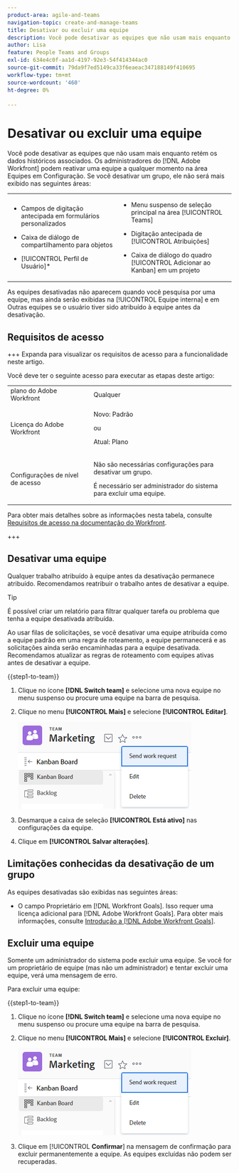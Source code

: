 ```yaml
---
product-area: agile-and-teams
navigation-topic: create-and-manage-teams
title: Desativar ou excluir uma equipe
description: Você pode desativar as equipes que não usam mais enquanto retém os dados históricos associados. Os administradores do Adobe Workfront podem reativar uma equipe a qualquer momento na área Equipes em Configuração.
author: Lisa
feature: People Teams and Groups
exl-id: 634e4c0f-aa1d-4197-92e3-54f414344ac0
source-git-commit: 79da9f7ed5149ca33f6eaeac347188149f410695
workflow-type: tm+mt
source-wordcount: '460'
ht-degree: 0%

---
```


# Desativar ou excluir uma equipe

Você pode desativar as equipes que não usam mais enquanto retém os dados históricos associados. Os administradores do [!DNL Adobe Workfront] podem reativar uma equipe a qualquer momento na área Equipes em Configuração. Se você desativar um grupo, ele não será mais exibido nas seguintes áreas:

<table style="table-layout:auto"> 
 <col> 
 <col> 
 <tbody> 
  <tr> 
   <td> 
    <ul> 
     <li> <p>Campos de digitação antecipada em formulários personalizados</p> </li> 
    </ul> 
    <ul> 
     <li> <p>Caixa de diálogo de compartilhamento para objetos</p> </li> 
     <li> <p>[!UICONTROL Perfil de Usuário]*</p> </li> 
    </ul> </td> 
   <td> 
    <ul> 
     <li> <p>Menu suspenso de seleção principal na área [!UICONTROL Teams]</p> </li> 
     <li> <p>Digitação antecipada de [!UICONTROL Atribuições]</p> </li> 
     <li> <p>Caixa de diálogo do quadro [!UICONTROL Adicionar ao Kanban] em um projeto</p> </li> 
    </ul> </td> 
  </tr> 
 </tbody> 
</table>

As equipes desativadas não aparecem quando você pesquisa por uma equipe, mas ainda serão exibidas na [!UICONTROL Equipe interna] e em Outras equipes se o usuário tiver sido atribuído à equipe antes da desativação.

## Requisitos de acesso

+++ Expanda para visualizar os requisitos de acesso para a funcionalidade neste artigo.

Você deve ter o seguinte acesso para executar as etapas deste artigo:

<table style="table-layout:auto"> 
 <col> 
 <col> 
 <tbody> 
  <tr data-mc-conditions=""> 
   <td role="rowheader">plano do Adobe Workfront</td> 
   <td>Qualquer</td> 
  </tr> 
  <tr> 
   <td role="rowheader">Licença do Adobe Workfront</td> 
   <td>
   <p>Novo: Padrão</p>
   <p>ou</p>
   <p>Atual: Plano</p></td>
  </tr>
  <tr>
   <td>Configurações de nível de acesso</td>
   <td><p>Não são necessárias configurações para desativar um grupo.</p>
   <p>É necessário ser administrador do sistema para excluir uma equipe.</p></td>
  </tr>
 </tbody> 
</table>

Para obter mais detalhes sobre as informações nesta tabela, consulte [Requisitos de acesso na documentação do Workfront](/help/quicksilver/administration-and-setup/add-users/access-levels-and-object-permissions/access-level-requirements-in-documentation.md).

+++

## Desativar uma equipe

Qualquer trabalho atribuído à equipe antes da desativação permanece atribuído. Recomendamos reatribuir o trabalho antes de desativar a equipe.

>[!TIP]
>
>É possível criar um relatório para filtrar qualquer tarefa ou problema que tenha a equipe desativada atribuída.

Ao usar filas de solicitações, se você desativar uma equipe atribuída como a equipe padrão em uma regra de roteamento, a equipe permanecerá e as solicitações ainda serão encaminhadas para a equipe desativada. Recomendamos atualizar as regras de roteamento com equipes ativas antes de desativar a equipe.

{{step1-to-team}}

1. Clique no ícone **[!DNL Switch team]** e selecione uma nova equipe no menu suspenso ou procure uma equipe na barra de pesquisa.
1. Clique no menu **[!UICONTROL Mais]** e selecione **[!UICONTROL Editar]**.

   ![](assets/edit-team-settings.png)

1. Desmarque a caixa de seleção **[!UICONTROL Está ativo]** nas configurações da equipe.
1. Clique em **[!UICONTROL Salvar alterações]**.

## Limitações conhecidas da desativação de um grupo

As equipes desativadas são exibidas nas seguintes áreas:

* O campo Proprietário em [!DNL Workfront Goals]. Isso requer uma licença adicional para [!DNL Adobe Workfront Goals]. Para obter mais informações, consulte [Introdução a [!DNL Adobe Workfront Goals]](../../workfront-goals/goal-management/getting-started-with-wf-goals.md).

## Excluir uma equipe

Somente um administrador do sistema pode excluir uma equipe. Se você for um proprietário de equipe (mas não um administrador) e tentar excluir uma equipe, verá uma mensagem de erro.

Para excluir uma equipe:

{{step1-to-team}}

1. Clique no ícone **[!DNL Switch team]** e selecione uma nova equipe no menu suspenso ou procure uma equipe na barra de pesquisa.
1. Clique no menu **[!UICONTROL Mais]** e selecione **[!UICONTROL Excluir]**.

   ![](assets/edit-team-settings.png)

1. Clique em [!UICONTROL **Confirmar**] na mensagem de confirmação para excluir permanentemente a equipe. As equipes excluídas não podem ser recuperadas.
